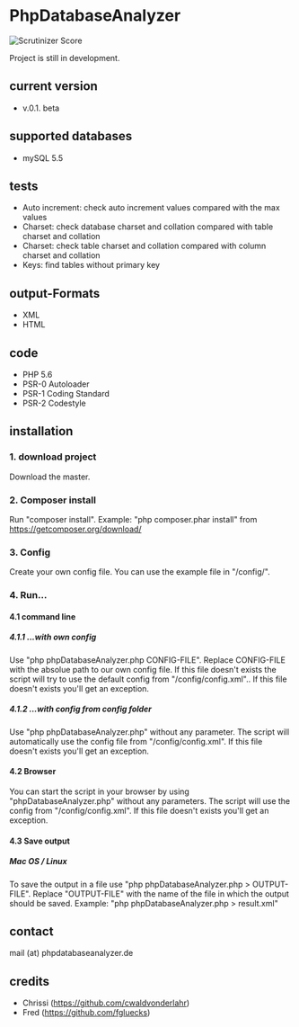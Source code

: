 # PhpDatabaseAnalyzer

![Scrutinizer Score](https://scrutinizer-ci.com/g/cwaldvonderlahr/PhpDatabaseAnalyzer/badges/quality-score.png?b=0.2_Beta)

Project is still in development. 

## current version

- v.0.1. beta

## supported databases
- mySQL 5.5

## tests
- Auto increment: check auto increment values compared with the max values
- Charset: check database charset and collation compared with table charset and collation
- Charset: check table charset and collation compared with column charset and collation
- Keys: find tables without primary key

## output-Formats
- XML
- HTML

## code
- PHP 5.6
- PSR-0 Autoloader
- PSR-1 Coding Standard
- PSR-2 Codestyle

## installation

### 1. download project
Download the master.

### 2. Composer install
Run "composer install".
Example: "php composer.phar install" from https://getcomposer.org/download/ 

### 3. Config
Create your own config file. You can use the example file in "<Project folder>/config/".

### 4. Run...
#### 4.1 command line
##### 4.1.1 ...with own config
Use "php phpDatabaseAnalyzer.php CONFIG-FILE". Replace CONFIG-FILE with the absolue path to our own config file. 
If this file doesn't exists the script will try to use the default config from "<Project folder>/config/config.xml"..
If this file doesn't exists you'll get an exception.

##### 4.1.2 ...with config from config folder
Use "php phpDatabaseAnalyzer.php" without any parameter. 
The script will automatically use the config file from "<Project folder>/config/config.xml".
If this file doesn't exists you'll get an exception.

#### 4.2 Browser
You can start the script in your browser by using "phpDatabaseAnalyzer.php" without any parameters.
The script will use the config from "<Project folder>/config/config.xml".
If this file doesn't exists you'll get an exception.

#### 4.3 Save output

##### Mac OS / Linux
To save the output in a file use "php phpDatabaseAnalyzer.php > OUTPUT-FILE".
Replace "OUTPUT-FILE" with the name of the file in which the output should be saved.
Example: 
"php phpDatabaseAnalyzer.php > result.xml"

## contact

mail (at) phpdatabaseanalyzer.de

## credits
- Chrissi (https://github.com/cwaldvonderlahr)
- Fred (https://github.com/fgluecks)

